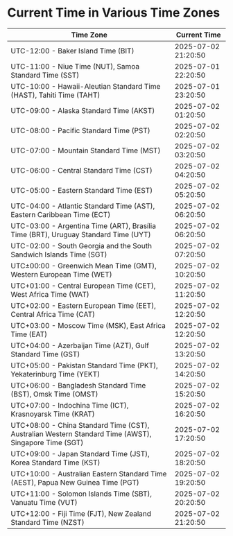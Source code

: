 # Current Time in Various Time Zones

| Time Zone | Current Time |
|-----------|--------------|
| UTC-12:00 - Baker Island Time (BIT) | 2025-07-02 21:20:50 |
| UTC-11:00 - Niue Time (NUT), Samoa Standard Time (SST) | 2025-07-01 22:20:50 |
| UTC-10:00 - Hawaii-Aleutian Standard Time (HAST), Tahiti Time (TAHT) | 2025-07-01 23:20:50 |
| UTC-09:00 - Alaska Standard Time (AKST) | 2025-07-02 01:20:50 |
| UTC-08:00 - Pacific Standard Time (PST) | 2025-07-02 02:20:50 |
| UTC-07:00 - Mountain Standard Time (MST) | 2025-07-02 03:20:50 |
| UTC-06:00 - Central Standard Time (CST) | 2025-07-02 04:20:50 |
| UTC-05:00 - Eastern Standard Time (EST) | 2025-07-02 05:20:50 |
| UTC-04:00 - Atlantic Standard Time (AST), Eastern Caribbean Time (ECT) | 2025-07-02 06:20:50 |
| UTC-03:00 - Argentina Time (ART), Brasília Time (BRT), Uruguay Standard Time (UYT) | 2025-07-02 06:20:50 |
| UTC-02:00 - South Georgia and the South Sandwich Islands Time (SGT) | 2025-07-02 07:20:50 |
| UTC±00:00 - Greenwich Mean Time (GMT), Western European Time (WET) | 2025-07-02 10:20:50 |
| UTC+01:00 - Central European Time (CET), West Africa Time (WAT) | 2025-07-02 11:20:50 |
| UTC+02:00 - Eastern European Time (EET), Central Africa Time (CAT) | 2025-07-02 12:20:50 |
| UTC+03:00 - Moscow Time (MSK), East Africa Time (EAT) | 2025-07-02 12:20:50 |
| UTC+04:00 - Azerbaijan Time (AZT), Gulf Standard Time (GST) | 2025-07-02 13:20:50 |
| UTC+05:00 - Pakistan Standard Time (PKT), Yekaterinburg Time (YEKT) | 2025-07-02 14:20:50 |
| UTC+06:00 - Bangladesh Standard Time (BST), Omsk Time (OMST) | 2025-07-02 15:20:50 |
| UTC+07:00 - Indochina Time (ICT), Krasnoyarsk Time (KRAT) | 2025-07-02 16:20:50 |
| UTC+08:00 - China Standard Time (CST), Australian Western Standard Time (AWST), Singapore Time (SGT) | 2025-07-02 17:20:50 |
| UTC+09:00 - Japan Standard Time (JST), Korea Standard Time (KST) | 2025-07-02 18:20:50 |
| UTC+10:00 - Australian Eastern Standard Time (AEST), Papua New Guinea Time (PGT) | 2025-07-02 19:20:50 |
| UTC+11:00 - Solomon Islands Time (SBT), Vanuatu Time (VUT) | 2025-07-02 20:20:50 |
| UTC+12:00 - Fiji Time (FJT), New Zealand Standard Time (NZST) | 2025-07-02 21:20:50 |
